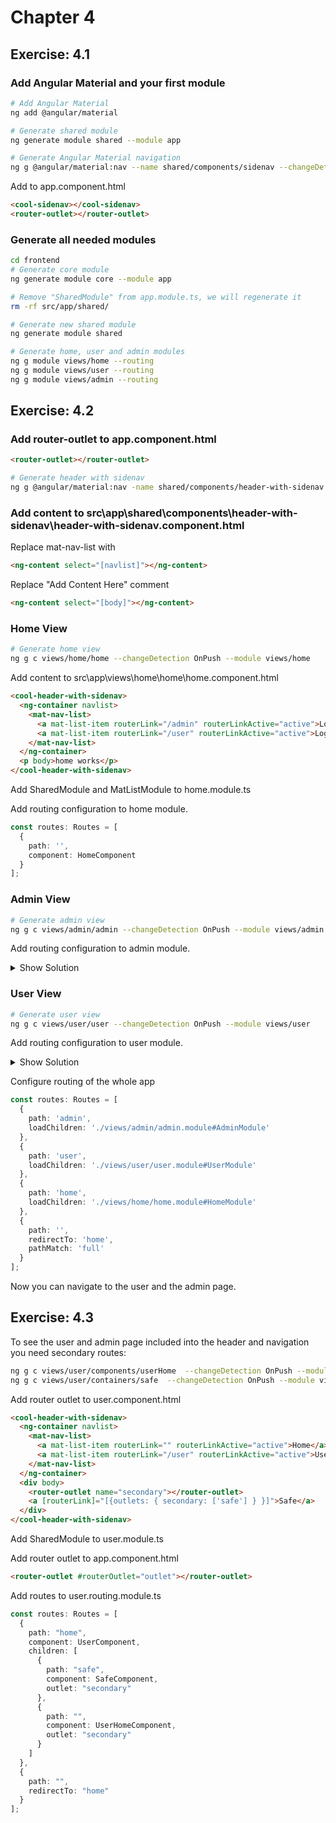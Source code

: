 # Chapter 4

## Exercise: 4.1

### Add Angular Material and your first module

```bash
# Add Angular Material
ng add @angular/material

# Generate shared module
ng generate module shared --module app

# Generate Angular Material navigation
ng g @angular/material:nav --name shared/components/sidenav --changeDetection OnPush --export --module shared --selector cool-sidenav
```

Add to app.component.html

```html
<cool-sidenav></cool-sidenav>
<router-outlet></router-outlet>
```

### Generate all needed modules

```bash
cd frontend
# Generate core module
ng generate module core --module app

# Remove "SharedModule" from app.module.ts, we will regenerate it
rm -rf src/app/shared/

# Generate new shared module
ng generate module shared

# Generate home, user and admin modules
ng g module views/home --routing
ng g module views/user --routing
ng g module views/admin --routing
```

## Exercise: 4.2

### Add router-outlet to app.component.html

```html
<router-outlet></router-outlet>
```

```bash
# Generate header with sidenav
ng g @angular/material:nav -name shared/components/header-with-sidenav --changeDetection OnPush --export --module shared --selector cool-header-with-sidenav
```

### Add content to src\app\shared\components\header-with-sidenav\header-with-sidenav.component.html

Replace mat-nav-list with

```html
<ng-content select="[navlist]"></ng-content>
```

Replace "Add Content Here" comment

```html
<ng-content select="[body]"></ng-content>
```

### Home View

```bash
# Generate home view
ng g c views/home/home --changeDetection OnPush --module views/home
```

Add content to src\app\views\home\home\home.component.html

```html
<cool-header-with-sidenav>
  <ng-container navlist>
    <mat-nav-list>
      <a mat-list-item routerLink="/admin" routerLinkActive="active">Login as Admin</a>
      <a mat-list-item routerLink="/user" routerLinkActive="active">Login as User</a>
    </mat-nav-list>
  </ng-container>
  <p body>home works</p>
</cool-header-with-sidenav>
```

Add SharedModule and MatListModule to home.module.ts

Add routing configuration to home module.

```TypeScript
const routes: Routes = [
  {
    path: '',
    component: HomeComponent
  }
];
```

### Admin View

```bash
# Generate admin view
ng g c views/admin/admin --changeDetection OnPush --module views/admin
```

Add routing configuration to admin module.

<details><summary>Show Solution</summary>

```TypeScript
const routes: Routes = [
  {
    path: '',
    component: AdminComponent
  }
];
```

</details>

### User View

```bash
# Generate user view
ng g c views/user/user --changeDetection OnPush --module views/user
```

Add routing configuration to user module.

<details><summary>Show Solution</summary>

```TypeScript
const routes: Routes = [
  {
    path: '',
    component: UserComponent
  }
];
```

</details>

Configure routing of the whole app

```TypeScript
const routes: Routes = [
  {
    path: 'admin',
    loadChildren: './views/admin/admin.module#AdminModule'
  },
  {
    path: 'user',
    loadChildren: './views/user/user.module#UserModule'
  },
  {
    path: 'home',
    loadChildren: './views/home/home.module#HomeModule'
  },
  {
    path: '',
    redirectTo: 'home',
    pathMatch: 'full'
  }
];
```

Now you can navigate to the user and the admin page.

## Exercise: 4.3

To see the user and admin page included into the header and navigation you need secondary routes:

```bash
ng g c views/user/components/userHome  --changeDetection OnPush --module views/user
ng g c views/user/containers/safe  --changeDetection OnPush --module views/user
```

Add router outlet to user.component.html

```html
<cool-header-with-sidenav>
  <ng-container navlist>
    <mat-nav-list>
      <a mat-list-item routerLink="" routerLinkActive="active">Home</a>
      <a mat-list-item routerLink="/user" routerLinkActive="active">UserHome</a>
    </mat-nav-list>
  </ng-container>
  <div body>
    <router-outlet name="secondary"></router-outlet>
    <a [routerLink]="[{outlets: { secondary: ['safe'] } }]">Safe</a>
  </div>
</cool-header-with-sidenav>
```

Add SharedModule to user.module.ts

Add router outlet to app.component.html

```html
<router-outlet #routerOutlet="outlet"></router-outlet>
```

Add routes to user.routing.module.ts

```typescript
const routes: Routes = [
  {
    path: "home",
    component: UserComponent,
    children: [
      {
        path: "safe",
        component: SafeComponent,
        outlet: "secondary"
      },
      {
        path: "",
        component: UserHomeComponent,
        outlet: "secondary"
      }
    ]
  },
  {
    path: "",
    redirectTo: "home"
  }
];
```
